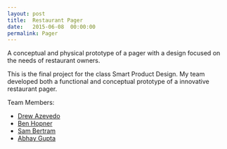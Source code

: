 ```yaml
---
layout: post
title:  Restaurant Pager
date:   2015-06-08  00:00:00
permalink: Pager
---
```


A conceptual and physical prototype of a pager with a design focused on the needs of restaurant owners. 


 This is the final project for the class Smart Product Design. My team developed both a functional and conceptual prototype of a innovative restaurant pager.

Team Members:
<ul>
    <li> <a href="https://www.linkedin.com/in/drewazevedo/">Drew Azevedo</a></li>
    <li> <a href="https://www.linkedin.com/in/benhopner/">Ben Hopner</a></li>
    <li> <a href="https://www.linkedin.com/in/samuelbertram/">Sam Bertram</a></li>
    <li> <a href="https://www.linkedin.com/in/abgup/">Abhay Gupta</a></li>
</ul>


<!--
Does this even work?

slim is a simple and beautiful jekyll theme, it has only the essential functions
so that you can concentrate on the content of your blog.

Now, let's have a glance at the basic styles: [link](http://github.com/syaning/vida),
**strong**, *italic*, <del>deletion</del>, <ins>insertion</ins>.

<hr>

# Header 1

## Header 2

### Header 3

#### Header 4

##### Header 5

###### Header 6

- list item 1
- list item 2
- list item 3

1. list item 1
2. list item 2
3. list item 3

> Lorem ipsum dolor sit amet, consectetur adipisicing elit, sed do eiusmod tempor incididunt ut labore et dolore magna aliqua. Ut enim ad minim veniam, quis nostrud exercitation ullamco laboris nisi ut aliquip ex ea commodo consequat. Duis aute irure dolor in reprehenderit in voluptate velit esse cillum dolore eu fugiat nulla pariatur. Excepteur sint occaecat cupidatat non proident, sunt in culpa qui officia deserunt mollit anim id est laborum.

![]({{site.baseurl}}/images/image.png)

<table>
    <thead>
        <tr>
            <th>Name</th>
            <th>Age</th>
            <th>Fruit</th>
        </tr>
    </thead>
    <tbody>
        <tr>
            <td>Alex</td>
            <td>22</td>
            <td>Apple</td>
        </tr>
        <tr>
            <td>Bran</td>
            <td>20</td>
            <td>Orange</td>
        </tr>
        <tr>
            <td>Mike</td>
            <td>21</td>
            <td>Waltermelon</td>
        </tr>
    </tbody>
</table>

```javascript
// index.js
var arr = [1, 2, 3, 4, 5];
var b = arr.map(x => x * x);
console.log(b);
```
-->
